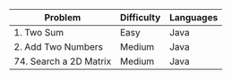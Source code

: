 Problem|Difficulty|Languages
|---|---|---|
|1. Two Sum|Easy|Java|
|2. Add Two Numbers|Medium|Java|
|74. Search a 2D Matrix|Medium|Java|
